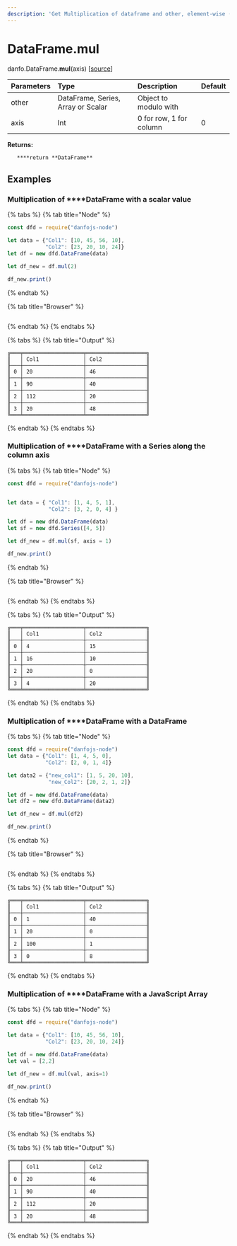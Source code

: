 ```yaml
---
description: 'Get Multiplication of dataframe and other, element-wise (binary operator mul).'
---
```


# DataFrame.mul

danfo.DataFrame.**mul**\(axis\) \[[source](https://github.com/opensource9ja/danfojs/blob/fe56860b0a303d218d60ba71dee6abf594401556/danfojs/src/core/frame.js#L383)\]

| Parameters | Type | Description | Default |
| :--- | :--- | :--- | :--- |
| other | DataFrame, Series, Array or Scalar | Object to modulo with |  |
| axis | Int | 0 for row, 1 for column | 0 |

**Returns:**

       ****return **DataFrame**

## **Examples**

### Multiplication of ****DataFrame with a scalar value

{% tabs %}
{% tab title="Node" %}
```javascript
const dfd = require("danfojs-node")

let data = {"Col1": [10, 45, 56, 10],
            "Col2": [23, 20, 10, 24]}
let df = new dfd.DataFrame(data)

let df_new = df.mul(2)

df_new.print()
```
{% endtab %}

{% tab title="Browser" %}
```

```
{% endtab %}
{% endtabs %}

{% tabs %}
{% tab title="Output" %}
```text
╔═══╤═══════════════════╤═══════════════════╗
║   │ Col1              │ Col2              ║
╟───┼───────────────────┼───────────────────╢
║ 0 │ 20                │ 46                ║
╟───┼───────────────────┼───────────────────╢
║ 1 │ 90                │ 40                ║
╟───┼───────────────────┼───────────────────╢
║ 2 │ 112               │ 20                ║
╟───┼───────────────────┼───────────────────╢
║ 3 │ 20                │ 48                ║
╚═══╧═══════════════════╧═══════════════════╝
```
{% endtab %}
{% endtabs %}

### Multiplication of  ****DataFrame with a Series along the column axis

{% tabs %}
{% tab title="Node" %}
```javascript
const dfd = require("danfojs-node")


let data = { "Col1": [1, 4, 5, 1],
             "Col2": [3, 2, 0, 4] }

let df = new dfd.DataFrame(data)
let sf = new dfd.Series([4, 5])

let df_new = df.mul(sf, axis = 1)

df_new.print()
```
{% endtab %}

{% tab title="Browser" %}
```

```
{% endtab %}
{% endtabs %}

{% tabs %}
{% tab title="Output" %}
```text
╔═══╤═══════════════════╤═══════════════════╗
║   │ Col1              │ Col2              ║
╟───┼───────────────────┼───────────────────╢
║ 0 │ 4                 │ 15                ║
╟───┼───────────────────┼───────────────────╢
║ 1 │ 16                │ 10                ║
╟───┼───────────────────┼───────────────────╢
║ 2 │ 20                │ 0                 ║
╟───┼───────────────────┼───────────────────╢
║ 3 │ 4                 │ 20                ║
╚═══╧═══════════════════╧═══════════════════╝
```
{% endtab %}
{% endtabs %}

### Multiplication of  ****DataFrame with a DataFrame

{% tabs %}
{% tab title="Node" %}
```javascript
const dfd = require("danfojs-node")
let data = {"Col1": [1, 4, 5, 0],
            "Col2": [2, 0, 1, 4]}

let data2 = {"new_col1": [1, 5, 20, 10],
             "new_Col2": [20, 2, 1, 2]}

let df = new dfd.DataFrame(data)
let df2 = new dfd.DataFrame(data2)

let df_new = df.mul(df2)

df_new.print()

```
{% endtab %}

{% tab title="Browser" %}
```

```
{% endtab %}
{% endtabs %}

{% tabs %}
{% tab title="Output" %}
```text
╔═══╤═══════════════════╤═══════════════════╗
║   │ Col1              │ Col2              ║
╟───┼───────────────────┼───────────────────╢
║ 0 │ 1                 │ 40                ║
╟───┼───────────────────┼───────────────────╢
║ 1 │ 20                │ 0                 ║
╟───┼───────────────────┼───────────────────╢
║ 2 │ 100               │ 1                 ║
╟───┼───────────────────┼───────────────────╢
║ 3 │ 0                 │ 8                 ║
╚═══╧═══════════════════╧═══════════════════╝
```
{% endtab %}
{% endtabs %}

### Multiplication of ****DataFrame with a JavaScript Array

{% tabs %}
{% tab title="Node" %}
```javascript
const dfd = require("danfojs-node")

let data = {"Col1": [10, 45, 56, 10],
            "Col2": [23, 20, 10, 24]}

let df = new dfd.DataFrame(data)
let val = [2,2]

let df_new = df.mul(val, axis=1)

df_new.print()
```
{% endtab %}

{% tab title="Browser" %}
```

```
{% endtab %}
{% endtabs %}

{% tabs %}
{% tab title="Output" %}
```text
╔═══╤═══════════════════╤═══════════════════╗
║   │ Col1              │ Col2              ║
╟───┼───────────────────┼───────────────────╢
║ 0 │ 20                │ 46                ║
╟───┼───────────────────┼───────────────────╢
║ 1 │ 90                │ 40                ║
╟───┼───────────────────┼───────────────────╢
║ 2 │ 112               │ 20                ║
╟───┼───────────────────┼───────────────────╢
║ 3 │ 20                │ 48                ║
╚═══╧═══════════════════╧═══════════════════╝
```
{% endtab %}
{% endtabs %}
